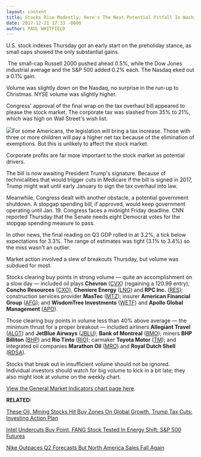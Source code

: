 ```yaml
---
layout: content
title: Stocks Rise Modestly; Here's The Next Potential Pitfall In Washington
date: 2017-12-21 17:33 -0800
author: PAUL WHITFIELD
---
```






U.S. stock indexes Thursday got an early start on the preholiday stance, as small caps showed the only substantial gains.




 The small-cap Russell 2000 pushed ahead 0.5%, while the Dow Jones industrial average and the S&P 500 added 0.2% each. The Nasdaq eked out a 0.1% gain.


Volume was slightly down on the Nasdaq, no surprise in the run-up to Christmas. NYSE volume was slightly higher.


Congress' approval of the final wrap on the tax overhaul bill appeared to please the stock market. The corporate tax was slashed from 35% to 21%, which was high on Wall Street's wish list.


![](https://www.investors.com/wp-content/uploads/2017/12/MP122117-245x300.jpg)For some Americans, the legislation will bring a tax increase. Those with three or more children will pay a higher net tax because of the elimination of exemptions. But this is unlikely to affect the stock market.


Corporate profits are far more important to the stock market as potential drivers.


The bill is now awaiting President Trump's signature. Because of technicalities that would trigger cuts in Medicare if the bill is signed in 2017, Trump might wait until early January to sign the tax overhaul into law.


Meanwhile, Congress dealt with another obstacle, a potential government shutdown. A stopgap spending bill, if approved, would keep government operating until Jan. 19. Congress faces a midnight Friday deadline. CNN reported Thursday that the Senate needs eight Democrat votes for the stopgap spending measure to pass.


In other news, the final reading on Q3 GDP rolled in at 3.2%, a tick below expectations for 3.3%. The range of estimates was tight (3.1% to 3.4%) so the miss wasn't an outlier.


Market action involved a slew of breakouts Thursday, but volume was subdued for most.



Stocks clearing buy points in strong volume — quite an accomplishment on a slow day — included oil plays **Chevron** ([CVX](https://research.investors.com/quote.aspx?symbol=CVX)) (regaining a 120.99 entry), **Concho Resources** ([CXO](https://research.investors.com/quote.aspx?symbol=CXO)), **Cheniere Energy** ([LNG](https://research.investors.com/quote.aspx?symbol=LNG)) and **RPC Inc.** ([RES](https://research.investors.com/quote.aspx?symbol=RES)); construction services provider **MasTec** ([MTZ](https://research.investors.com/quote.aspx?symbol=MTZ)); insurer **American Financial Group** ([AFG](https://research.investors.com/quote.aspx?symbol=AFG)); and **WisdomTree Investments** ([WETF](https://research.investors.com/quote.aspx?symbol=WETF)) and **Apollo Global Management** ([APO](https://research.investors.com/quote.aspx?symbol=APO)).


Those clearing buy points in volume less than 40% above average — the minimum thrust for a proper breakout — included airliners **Allegiant Travel** ([ALGT](https://research.investors.com/quote.aspx?symbol=ALGT)) and **JetBlue Airways** ([JBLU](https://research.investors.com/quote.aspx?symbol=JBLU)); **Bank of Montreal** ([BMO](https://research.investors.com/quote.aspx?symbol=BMO)); miners **BHP Billiton** ([BHP](https://research.investors.com/quote.aspx?symbol=BHP)) and **Rio Tinto** ([RIO](https://research.investors.com/quote.aspx?symbol=RIO)); carmaker **Toyota Motor** ([TM](https://research.investors.com/quote.aspx?symbol=TM)); and integrated oil companies **Marathon Oil** ([MRO](https://research.investors.com/quote.aspx?symbol=MRO)) and **Royal Dutch Shell** ([RDSA](https://research.investors.com/quote.aspx?symbol=RDSA)).


Stocks that break out in insufficient volume should not be ignored. Individual investors should watch for big volume to kick in a bit late; they also might look at volume on the weekly chart.


[View the General Market Indicators chart page here](https://www.investors.com/wp-content/uploads/2017/12/IBD2112152454GMI.pdf).


**RELATED:**


[These Oil, Mining Stocks Hit Buy Zones On Global Growth, Trump Tax Cuts: Investing Action Plan](https://www.investors.com/research/investing-action-plan/chevron-bp-rio-tinto-hit-buys-on-growth-trump-tax-plan/)


[Intel Undercuts Buy Point, FANG Stock Tested In Energy Shift: S&P 500 Futures](https://www.investors.com/market-trend/stock-market-today/intel-undercuts-buys-facebook-tested-chevron-rises-sp-500-futures/)


[Nike Outpaces Q2 Forecasts But North America Sales Fall Again](https://www.investors.com/news/nike-earnings-preview-shoe-giant-faces-adidas-at-home-and-puma-abroad/)


 




